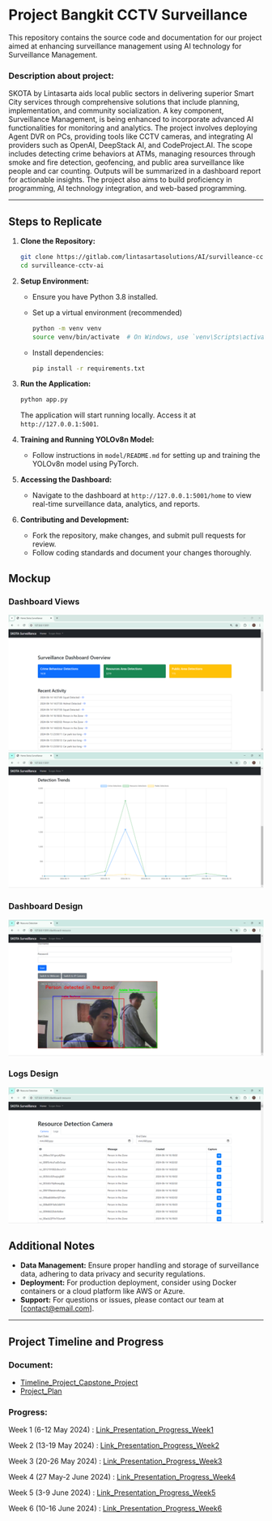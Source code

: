 # Project Bangkit CCTV Surveillance
This repository contains the source code and documentation for our project aimed at enhancing surveillance management using AI technology for Surveillance Management.

### Description about project:
SKOTA by Lintasarta aids local public sectors in delivering superior Smart City services through comprehensive solutions that include planning, implementation, and community socialization.
A key component, Surveillance Management, is being enhanced to incorporate advanced AI functionalities for monitoring and analytics. The project involves deploying Agent DVR on PCs, providing tools like CCTV cameras, 
and integrating AI providers such as OpenAI, DeepStack AI, and CodeProject.AI. The scope includes detecting crime behaviors at ATMs, managing resources through smoke and fire detection, geofencing, and public area 
surveillance like people and car counting. Outputs will be summarized in a dashboard report for actionable insights. The project also aims to build proficiency in programming, AI technology integration, and web-based programming.

---

## Steps to Replicate

1. **Clone the Repository:**
    
    ```sh
    git clone https://gitlab.com/lintasartasolutions/AI/survilleance-cctv-ai.git
    cd survilleance-cctv-ai
    ```
    
2. **Setup Environment:**
    - Ensure you have Python 3.8 installed.
    - Set up a virtual environment (recommended)
        
        ```sh
        python -m venv venv
        source venv/bin/activate  # On Windows, use `venv\Scripts\activate`
        ```
        
    - Install dependencies:
        
        ```sh
        pip install -r requirements.txt
        ```

3. **Run the Application:**
    
    ```sh
    python app.py
    ```
    
    The application will start running locally. Access it at `http://127.0.0.1:5001`.
    
4. **Training and Running YOLOv8n Model:**
    - Follow instructions in `model/README.md` for setting up and training the YOLOv8n model using PyTorch.

5. **Accessing the Dashboard:**
    - Navigate to the dashboard at `http://127.0.0.1:5001/home` to view real-time surveillance data, analytics, and reports.

6. **Contributing and Development:**
    - Fork the repository, make changes, and submit pull requests for review.
    - Follow coding standards and document your changes thoroughly.

## Mockup
### Dashboard Views
<img src="mockup/dash1fix.png" alt="Dashboard 1" style="margin-right: 20px;"/>
<img src="mockup/dash2fix.png" alt="Dashboard 2"/>

### Dashboard Design
<img src="mockup/resourcefix.png" alt="Resource Management"/>

### Logs Design
<img src="mockup/logsresource.png" alt="Logs and Resources"/>

## Additional Notes

- **Data Management:** Ensure proper handling and storage of surveillance data, adhering to data privacy and security regulations.
- **Deployment:** For production deployment, consider using Docker containers or a cloud platform like AWS or Azure.
- **Support:** For questions or issues, please contact our team at [contact@email.com].


---
## Project Timeline and Progress

### Document:
- [Timeline_Project_Capstone_Project](https://docs.google.com/spreadsheets/d/1gClWp3O0dwVf5K6_-nKF12SCQCPe9tpL4sn_hZkDBUk/edit?usp=sharing)
- [Project_Plan](https://docs.google.com/document/d/1PR1gY4Nd9L2OlB0L-LZSh77T6KLqymnjLnOGWZESN58/edit?usp=sharing)


### Progress:
Week 1 (6-12 May 2024)       : [Link_Presentation_Progress_Week1](https://drive.google.com/file/d/1_IkihP9XPxAZS209k_VZpMs9AiZjP29I/view?usp=sharing)

Week 2 (13-19 May 2024)      : [Link_Presentation_Progress_Week2](https://www.canva.com/design/DAGFTihi9JM/Ru3QYG42a6BeTnGJ7iDuLw/edit?utm_content=DAGFTihi9JM&utm_campaign=designshare&utm_medium=link2&utm_source=sharebutton)

Week 3 (20-26 May 2024)      : [Link_Presentation_Progress_Week3](https://drive.google.com/file/d/1N2KuLVsg7RPRF-2l4OWyxCnALW3AeFo1/view?usp=sharing)

Week 4 (27 May-2 June 2024)  : [Link_Presentation_Progress_Week4](https://drive.google.com/file/d/1XKJZ6U97bjggk8h375P6W392ANCJTQxX/view?usp=sharing)

Week 5 (3-9 June 2024)       : [Link_Presentation_Progress_Week5](https://drive.google.com/file/d/1PuEJzsWxhRJ6sNbhZ3HE8Ny8vTrZX-X9/view?usp=sharing)

Week 6 (10-16 June 2024)     : [Link_Presentation_Progress_Week6](https://drive.google.com/file/d/1PV6NnklNmXdC8hd1a1Y5b0INL_rnFN8q/view?usp=sharing)


